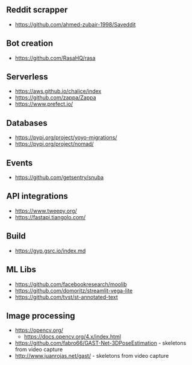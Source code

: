 ## Reddit scrapper

- https://github.com/ahmed-zubair-1998/Saveddit

## Bot creation

- https://github.com/RasaHQ/rasa

## Serverless

- https://aws.github.io/chalice/index
- https://github.com/zappa/Zappa
- https://www.prefect.io/

## Databases

- https://pypi.org/project/yoyo-migrations/
- https://pypi.org/project/nomad/

## Events

- https://github.com/getsentry/snuba

## API integrations

- https://www.tweepy.org/
- https://fastapi.tiangolo.com/

## Build

- https://gyp.gsrc.io/index.md

## ML Libs

- https://github.com/facebookresearch/moolib
- https://github.com/domoritz/streamlit-vega-lite
- https://github.com/tvst/st-annotated-text

## Image processing

- https://opencv.org/
  - https://docs.opencv.org/4.x/index.html
- https://github.com/fabro66/GAST-Net-3DPoseEstimation - skeletons from video capture
- http://www.juanrojas.net/gast/ - skeletons from video capture
